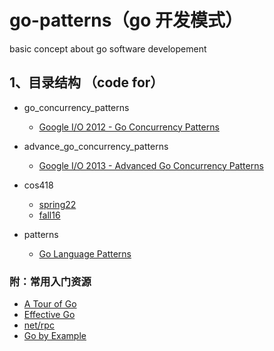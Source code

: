 # go-patterns（go 开发模式）
basic concept about go software developement


## 1、目录结构 （code for）
* go_concurrency_patterns

    * [Google I/O 2012 - Go Concurrency Patterns](https://www.youtube.com/watch?v=f6kdp27TYZs&ab_channel=GoogleDevelopers)

* advance_go_concurrency_patterns
    * [Google I/O 2013 - Advanced Go Concurrency Patterns](https://www.youtube.com/watch?v=QDDwwePbDtw&ab_channel=GoogleDevelopers)

* cos418
    * [spring22](https://www.cs.princeton.edu/courses/archive/spring22/cos418/schedule.html)
    * [fall16](https://www.cs.princeton.edu/courses/archive/fall16/cos418/syllabus.html)
    
* patterns
    * [Go Language Patterns](http://www.golangpatterns.info/concurrency/coroutines)


### 附：常用入门资源
* [A Tour of Go](https://go.dev/tour)
* [Effective Go](https://golang.google.cn/doc/effective_go#names)
* [net/rpc](https://pkg.go.dev/net/rpc)
* [Go by Example](https://gobyexample.com/closures)
